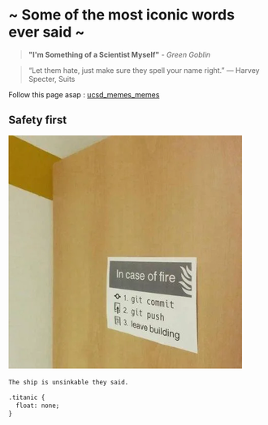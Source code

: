 # ~ Some of the most iconic words ever said ~

> __"I'm Something of a Scientist Myself"__ - _Green Goblin_


> “Let them hate, just make sure they spell your name right.” — Harvey Specter, Suits

Follow this page asap : [ucsd_memes_memes](https://www.instagram.com/ucsd_memes_memes/)	

## Safety first
![Image](oAIrCCDyZ8LQzX8HHUt8c77QGzXKq2q-xeOs_hfrUhU.webp)

`The ship is unsinkable they said.`
```
.titanic {
  float: none;
}
```
